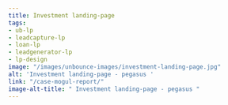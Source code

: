 ```yaml
---
title: Investment landing-page
tags:
- ub-lp
- leadcapture-lp
- loan-lp
- leadgenerator-lp
- lp-design
image: "/images/unbounce-images/investment-landing-page.jpg"
alt: 'Investment landing-page - pegasus '
link: "/case-mogul-report/"
image-alt-title: " Investment landing-page - pegasus "
---
```


